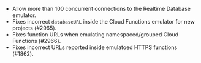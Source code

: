- Allow more than 100 concurrent connections to the Realtime Database emulator.
- Fixes incorrect `databaseURL` inside the Cloud Functions emulator for new projects (#2965).
- Fixes function URLs when emulating namespaced/grouped Cloud Functions (#2966).
- Fixes incorrect URLs reported inside emulatoed HTTPS functions (#1862).
